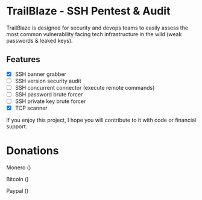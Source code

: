 # TrailBlaze - SSH Pentest & Audit

TrailBlaze is designed for security and devops teams to easily assess the most common vulnerability facing tech infrastructure in the wild (weak passwords & leaked keys).

## Features
- [x] SSH banner grabber
- [ ] SSH version security audit
- [ ] SSH concurrent connector (execute remote commands)
- [ ] SSH password brute forcer
- [ ] SSH private key brute forcer
- [x] TCP scanner

If you enjoy this project, I hope you will contribute to it with code or financial support.

# Donations
Monero ()

Bitcoin ()

Paypal ()
